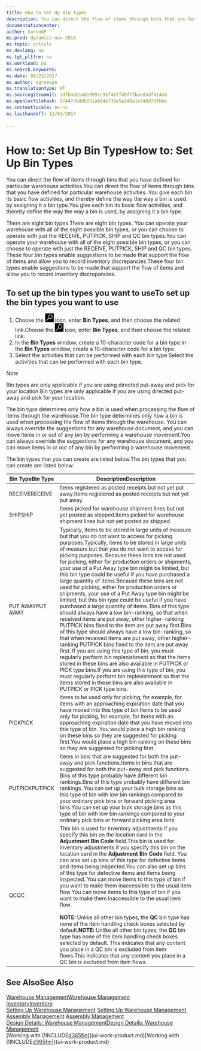 ```yaml
---
title: How to Set Up Bin Types
description: You can direct the flow of items through bins that you have defined for particular warehouse activities. You give each bin its basic flow activities, and thereby define the way the way a bin is used, by assigning it a bin type.
documentationcenter: 
author: SorenGP
ms.prod: dynamics-nav-2018
ms.topic: article
ms.devlang: na
ms.tgt_pltfrm: na
ms.workload: na
ms.search.keywords: 
ms.date: 08/23/2017
ms.author: sgroespe
ms.translationtype: HT
ms.sourcegitcommit: 1dfba8b14019991c95f40ffd5f7fbaed5df414eb
ms.openlocfilehash: 974473b8d6831a604e738e5a340a1e748d70fbbe
ms.contentlocale: en-nz
ms.lasthandoff: 12/01/2017

---
```

# <a name="how-to-set-up-bin-types"></a><span data-ttu-id="99072-104">How to: Set Up Bin Types</span><span class="sxs-lookup"><span data-stu-id="99072-104">How to: Set Up Bin Types</span></span>
<span data-ttu-id="99072-105">You can direct the flow of items through bins that you have defined for particular warehouse activities.</span><span class="sxs-lookup"><span data-stu-id="99072-105">You can direct the flow of items through bins that you have defined for particular warehouse activities.</span></span> <span data-ttu-id="99072-106">You give each bin its basic flow activities, and thereby define the way the way a bin is used, by assigning it a bin type.</span><span class="sxs-lookup"><span data-stu-id="99072-106">You give each bin its basic flow activities, and thereby define the way the way a bin is used, by assigning it a bin type.</span></span>  

<span data-ttu-id="99072-107">There are eight bin types.</span><span class="sxs-lookup"><span data-stu-id="99072-107">There are eight bin types.</span></span> <span data-ttu-id="99072-108">You can operate your warehouse with all of the eight possible bin types, or you can choose to operate with just the RECEIVE, PUTPICK, SHIP and QC bin types.</span><span class="sxs-lookup"><span data-stu-id="99072-108">You can operate your warehouse with all of the eight possible bin types, or you can choose to operate with just the RECEIVE, PUTPICK, SHIP and QC bin types.</span></span> <span data-ttu-id="99072-109">These four bin types enable suggestions to be made that support the flow of items and allow you to record inventory discrepancies.</span><span class="sxs-lookup"><span data-stu-id="99072-109">These four bin types enable suggestions to be made that support the flow of items and allow you to record inventory discrepancies.</span></span>  

## <a name="to-set-up-the-bin-types-you-want-to-use"></a><span data-ttu-id="99072-110">To set up the bin types you want to use</span><span class="sxs-lookup"><span data-stu-id="99072-110">To set up the bin types you want to use</span></span>  
1.  <span data-ttu-id="99072-111">Choose the ![Search for Page or Report](media/ui-search/search_small.png "Search for Page or Report icon") icon, enter **Bin Types**, and then choose the related link.</span><span class="sxs-lookup"><span data-stu-id="99072-111">Choose the ![Search for Page or Report](media/ui-search/search_small.png "Search for Page or Report icon") icon, enter **Bin Types**, and then choose the related link.</span></span>  
2.  <span data-ttu-id="99072-112">In the **Bin Types** window, create a 10-character code for a bin type.</span><span class="sxs-lookup"><span data-stu-id="99072-112">In the **Bin Types** window, create a 10-character code for a bin type.</span></span>  
3.  <span data-ttu-id="99072-113">Select the activities that can be performed with each bin type.</span><span class="sxs-lookup"><span data-stu-id="99072-113">Select the activities that can be performed with each bin type.</span></span>  

> [!NOTE]  
>  <span data-ttu-id="99072-114">Bin types are only applicable if you are using directed put-away and pick for your location.</span><span class="sxs-lookup"><span data-stu-id="99072-114">Bin types are only applicable if you are using directed put-away and pick for your location.</span></span>  

<span data-ttu-id="99072-115">The bin type determines only how a bin is used when processing the flow of items through the warehouse.</span><span class="sxs-lookup"><span data-stu-id="99072-115">The bin type determines only how a bin is used when processing the flow of items through the warehouse.</span></span> <span data-ttu-id="99072-116">You can always override the suggestions for any warehouse document, and you can move items in or out of any bin by performing a warehouse movement.</span><span class="sxs-lookup"><span data-stu-id="99072-116">You can always override the suggestions for any warehouse document, and you can move items in or out of any bin by performing a warehouse movement.</span></span>  

<span data-ttu-id="99072-117">The bin types that you can create are listed below.</span><span class="sxs-lookup"><span data-stu-id="99072-117">The bin types that you can create are listed below.</span></span>  

|<span data-ttu-id="99072-118">Bin Type</span><span class="sxs-lookup"><span data-stu-id="99072-118">Bin Type</span></span>|<span data-ttu-id="99072-119">Description</span><span class="sxs-lookup"><span data-stu-id="99072-119">Description</span></span>|  
|------------------|---------------------------------------|  
|<span data-ttu-id="99072-120">RECEIVE</span><span class="sxs-lookup"><span data-stu-id="99072-120">RECEIVE</span></span>|<span data-ttu-id="99072-121">Items registered as posted receipts but not yet put away.</span><span class="sxs-lookup"><span data-stu-id="99072-121">Items registered as posted receipts but not yet put away.</span></span>|  
|<span data-ttu-id="99072-122">SHIP</span><span class="sxs-lookup"><span data-stu-id="99072-122">SHIP</span></span>|<span data-ttu-id="99072-123">Items picked for warehouse shipment lines but not yet posted as shipped.</span><span class="sxs-lookup"><span data-stu-id="99072-123">Items picked for warehouse shipment lines but not yet posted as shipped.</span></span>|  
|<span data-ttu-id="99072-124">PUT AWAY</span><span class="sxs-lookup"><span data-stu-id="99072-124">PUT AWAY</span></span>|<span data-ttu-id="99072-125">Typically, items to be stored in large units of measure but that you do not want to access for picking purposes.</span><span class="sxs-lookup"><span data-stu-id="99072-125">Typically, items to be stored in large units of measure but that you do not want to access for picking purposes.</span></span> <span data-ttu-id="99072-126">Because these bins are not used for picking, either for production orders or shipments, your use of a Put Away type bin might be limited, but this bin type could be useful if you have purchased a large quantity of items.</span><span class="sxs-lookup"><span data-stu-id="99072-126">Because these bins are not used for picking, either for production orders or shipments, your use of a Put Away type bin might be limited, but this bin type could be useful if you have purchased a large quantity of items.</span></span> <span data-ttu-id="99072-127">Bins of this type should always have a low bin-ranking, so that when received items are put away, other higher-ranking PUTPICK bins fixed to the item are put away first.</span><span class="sxs-lookup"><span data-stu-id="99072-127">Bins of this type should always have a low bin-ranking, so that when received items are put away, other higher-ranking PUTPICK bins fixed to the item are put away first.</span></span> <span data-ttu-id="99072-128">If you are using this type of bin, you must regularly perform bin replenishment so that the items stored in these bins are also available in PUTPICK or PICK type bins.</span><span class="sxs-lookup"><span data-stu-id="99072-128">If you are using this type of bin, you must regularly perform bin replenishment so that the items stored in these bins are also available in PUTPICK or PICK type bins.</span></span>|  
|<span data-ttu-id="99072-129">PICK</span><span class="sxs-lookup"><span data-stu-id="99072-129">PICK</span></span>|<span data-ttu-id="99072-130">Items to be used only for picking, for example, for items with an approaching expiration date that you have moved into this type of bin.</span><span class="sxs-lookup"><span data-stu-id="99072-130">Items to be used only for picking, for example, for items with an approaching expiration date that you have moved into this type of bin.</span></span> <span data-ttu-id="99072-131">You would place a high bin ranking on these bins so they are suggested for picking first.</span><span class="sxs-lookup"><span data-stu-id="99072-131">You would place a high bin ranking on these bins so they are suggested for picking first.</span></span>|  
|<span data-ttu-id="99072-132">PUTPICK</span><span class="sxs-lookup"><span data-stu-id="99072-132">PUTPICK</span></span>|<span data-ttu-id="99072-133">Items in bins that are suggested for both the put-away and pick functions.</span><span class="sxs-lookup"><span data-stu-id="99072-133">Items in bins that are suggested for both the put-away and pick functions.</span></span> <span data-ttu-id="99072-134">Bins of this type probably have different bin rankings.</span><span class="sxs-lookup"><span data-stu-id="99072-134">Bins of this type probably have different bin rankings.</span></span> <span data-ttu-id="99072-135">You can set up your bulk storage bins as this type of bin with low bin rankings compared to your ordinary pick bins or forward picking area bins.</span><span class="sxs-lookup"><span data-stu-id="99072-135">You can set up your bulk storage bins as this type of bin with low bin rankings compared to your ordinary pick bins or forward picking area bins.</span></span>|  
|<span data-ttu-id="99072-136">QC</span><span class="sxs-lookup"><span data-stu-id="99072-136">QC</span></span>|<span data-ttu-id="99072-137">This bin is used for inventory adjustments if you specify this bin on the location card in the **Adjustment Bin Code** field.</span><span class="sxs-lookup"><span data-stu-id="99072-137">This bin is used for inventory adjustments if you specify this bin on the location card in the **Adjustment Bin Code** field.</span></span> <span data-ttu-id="99072-138">You can also set up bins of this type for defective items and items being inspected.</span><span class="sxs-lookup"><span data-stu-id="99072-138">You can also set up bins of this type for defective items and items being inspected.</span></span> <span data-ttu-id="99072-139">You can move items to this type of bin if you want to make them inaccessible to the usual item flow.</span><span class="sxs-lookup"><span data-stu-id="99072-139">You can move items to this type of bin if you want to make them inaccessible to the usual item flow.</span></span><br /><br /> <span data-ttu-id="99072-140">**NOTE:** Unlike all other bin types, the **QC** bin type has none of the item handling check boxes selected by default.</span><span class="sxs-lookup"><span data-stu-id="99072-140">**NOTE:** Unlike all other bin types, the **QC** bin type has none of the item handling check boxes selected by default.</span></span> <span data-ttu-id="99072-141">This indicates that any content you place in a QC bin is excluded from item flows.</span><span class="sxs-lookup"><span data-stu-id="99072-141">This indicates that any content you place in a QC bin is excluded from item flows.</span></span>|  

## <a name="see-also"></a><span data-ttu-id="99072-142">See Also</span><span class="sxs-lookup"><span data-stu-id="99072-142">See Also</span></span>
[<span data-ttu-id="99072-143">Warehouse Management</span><span class="sxs-lookup"><span data-stu-id="99072-143">Warehouse Management</span></span>](warehouse-manage-warehouse.md)  
[<span data-ttu-id="99072-144">Inventory</span><span class="sxs-lookup"><span data-stu-id="99072-144">Inventory</span></span>](inventory-manage-inventory.md)  
<span data-ttu-id="99072-145">[Setting Up Warehouse Management](warehouse-setup-warehouse.md)   </span><span class="sxs-lookup"><span data-stu-id="99072-145">[Setting Up Warehouse Management](warehouse-setup-warehouse.md)   </span></span>  
<span data-ttu-id="99072-146">[Assembly Management](assembly-assemble-items.md)  </span><span class="sxs-lookup"><span data-stu-id="99072-146">[Assembly Management](assembly-assemble-items.md)  </span></span>  
[<span data-ttu-id="99072-147">Design Details: Warehouse Management</span><span class="sxs-lookup"><span data-stu-id="99072-147">Design Details: Warehouse Management</span></span>](design-details-warehouse-management.md)  
<span data-ttu-id="99072-148">[Working with [!INCLUDE[d365fin](includes/d365fin_md.md)]](ui-work-product.md)</span><span class="sxs-lookup"><span data-stu-id="99072-148">[Working with [!INCLUDE[d365fin](includes/d365fin_md.md)]](ui-work-product.md)</span></span>

